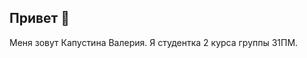 ## Привет 👋
Меня зовут Капустина Валерия.
Я студентка 2 курса группы 31ПМ.
<!--
**KapustinaLera/KapustinaLera** is a ✨ _special_ ✨ repository because its `README.md` (this file) appears on your GitHub profile.


-->
